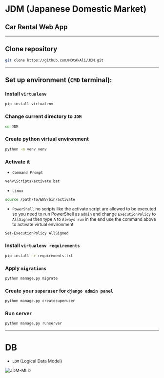 # JDM (Japanese Domestic Market)
## Car Rental Web App

<hr>

## Clone repository
```bash
git clone https://github.com/MOtAkAli/JDM.git
```

<hr>

## Set up environment (`CMD` terminal):
### Install `virtualenv`
```bash
pip install virtualenv
```
### Change current directory to `JDM`
```bash
cd JDM
```
### Create python virtual environment
```bash
python -m venv venv
```
### Activate it
- `Command Prompt`
```bash
venv\Scripts\activate.bat
```
- `Linux`
```bash
source /path/to/ENV/bin/activate
```
- `PowerShell`
no scripts like the activate script are allowed to be executed so you need to run PowerShell as `admin` and change `ExecutionPolicy` to `AllSigned` then type `A` to `Always run` in the end use the command above to activate virtual environment
```bash
Set-ExecutionPolicy AllSigned
```
### Install `virtualenv requirements`
```bash
pip install -r requirements.txt
```
### Apply `migrations`
```bash
python manage.py migrate
```
### Create your `superuser` for `django admin panel`
```bash
python manage.py createsuperuser
```
### Run server
```bash
python manage.py runserver
```

<hr>

# DB
- `LDM` (Logical Data Model)

![JDM-MLD](https://user-images.githubusercontent.com/79842485/166304950-ea016a99-ecd0-4664-a05d-025f62b81285.png)
